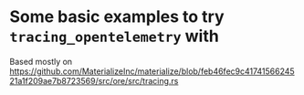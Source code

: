 # Some basic examples to try `tracing_opentelemetry` with

Based mostly on <https://github.com/MaterializeInc/materialize/blob/feb46fec9c4174156624521a1f209ae7b8723569/src/ore/src/tracing.rs>
